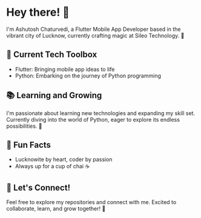 # Hey there! 👋

I'm Ashutosh Chaturvedi, a Flutter Mobile App Developer based in the vibrant city of Lucknow, currently crafting magic at Sileo Technology. 🚀

## 🔧 Current Tech Toolbox
- Flutter: Bringing mobile app ideas to life
- Python: Embarking on the journey of Python programming

## 📚 Learning and Growing
I'm passionate about learning new technologies and expanding my skill set. Currently diving into the world of Python, eager to explore its endless possibilities. 🐍

## 🌟 Fun Facts
- Lucknowite by heart, coder by passion
- Always up for a cup of chai ☕

## 🤝 Let's Connect!
Feel free to explore my repositories and connect with me. Excited to collaborate, learn, and grow together! 🌱
